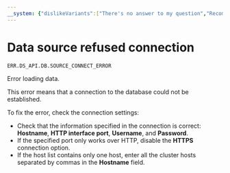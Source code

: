 ```yaml
---
__system: {"dislikeVariants":["There's no answer to my question","Recommendations aren't helpful","Content does not match the title","Other"]}
---
```

# Data source refused connection

`ERR.DS_API.DB.SOURCE_CONNECT_ERROR`

Error loading data.

This error means that a connection to the database could not be established.

To fix the error, check the connection settings:

* Check that the information specified in the connection is correct: **Hostname**, **HTTP interface port**, **Username**, and **Password**.
* If the specified port only works over HTTP, disable the **HTTPS** connection option.
* If the host list contains only one host, enter all the cluster hosts separated by commas in the **Hostname** field.
